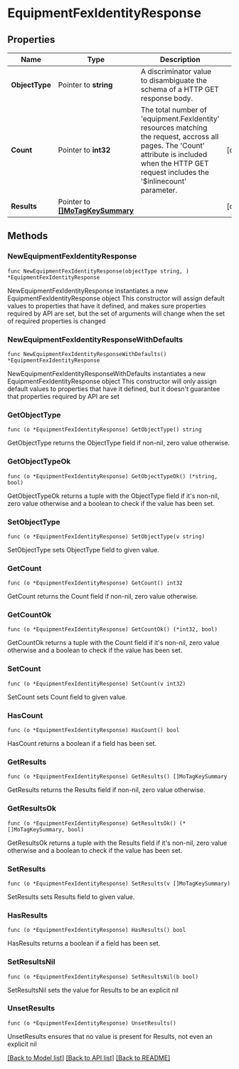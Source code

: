# EquipmentFexIdentityResponse

## Properties

Name | Type | Description | Notes
------------ | ------------- | ------------- | -------------
**ObjectType** | Pointer to **string** | A discriminator value to disambiguate the schema of a HTTP GET response body. | 
**Count** | Pointer to **int32** | The total number of &#39;equipment.FexIdentity&#39; resources matching the request, accross all pages. The &#39;Count&#39; attribute is included when the HTTP GET request includes the &#39;$inlinecount&#39; parameter. | [optional] 
**Results** | Pointer to [**[]MoTagKeySummary**](mo.TagKeySummary.md) |  | [optional] 

## Methods

### NewEquipmentFexIdentityResponse

`func NewEquipmentFexIdentityResponse(objectType string, ) *EquipmentFexIdentityResponse`

NewEquipmentFexIdentityResponse instantiates a new EquipmentFexIdentityResponse object
This constructor will assign default values to properties that have it defined,
and makes sure properties required by API are set, but the set of arguments
will change when the set of required properties is changed

### NewEquipmentFexIdentityResponseWithDefaults

`func NewEquipmentFexIdentityResponseWithDefaults() *EquipmentFexIdentityResponse`

NewEquipmentFexIdentityResponseWithDefaults instantiates a new EquipmentFexIdentityResponse object
This constructor will only assign default values to properties that have it defined,
but it doesn't guarantee that properties required by API are set

### GetObjectType

`func (o *EquipmentFexIdentityResponse) GetObjectType() string`

GetObjectType returns the ObjectType field if non-nil, zero value otherwise.

### GetObjectTypeOk

`func (o *EquipmentFexIdentityResponse) GetObjectTypeOk() (*string, bool)`

GetObjectTypeOk returns a tuple with the ObjectType field if it's non-nil, zero value otherwise
and a boolean to check if the value has been set.

### SetObjectType

`func (o *EquipmentFexIdentityResponse) SetObjectType(v string)`

SetObjectType sets ObjectType field to given value.


### GetCount

`func (o *EquipmentFexIdentityResponse) GetCount() int32`

GetCount returns the Count field if non-nil, zero value otherwise.

### GetCountOk

`func (o *EquipmentFexIdentityResponse) GetCountOk() (*int32, bool)`

GetCountOk returns a tuple with the Count field if it's non-nil, zero value otherwise
and a boolean to check if the value has been set.

### SetCount

`func (o *EquipmentFexIdentityResponse) SetCount(v int32)`

SetCount sets Count field to given value.

### HasCount

`func (o *EquipmentFexIdentityResponse) HasCount() bool`

HasCount returns a boolean if a field has been set.

### GetResults

`func (o *EquipmentFexIdentityResponse) GetResults() []MoTagKeySummary`

GetResults returns the Results field if non-nil, zero value otherwise.

### GetResultsOk

`func (o *EquipmentFexIdentityResponse) GetResultsOk() (*[]MoTagKeySummary, bool)`

GetResultsOk returns a tuple with the Results field if it's non-nil, zero value otherwise
and a boolean to check if the value has been set.

### SetResults

`func (o *EquipmentFexIdentityResponse) SetResults(v []MoTagKeySummary)`

SetResults sets Results field to given value.

### HasResults

`func (o *EquipmentFexIdentityResponse) HasResults() bool`

HasResults returns a boolean if a field has been set.

### SetResultsNil

`func (o *EquipmentFexIdentityResponse) SetResultsNil(b bool)`

 SetResultsNil sets the value for Results to be an explicit nil

### UnsetResults
`func (o *EquipmentFexIdentityResponse) UnsetResults()`

UnsetResults ensures that no value is present for Results, not even an explicit nil

[[Back to Model list]](../README.md#documentation-for-models) [[Back to API list]](../README.md#documentation-for-api-endpoints) [[Back to README]](../README.md)


